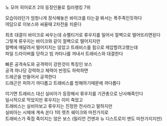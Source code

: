 노 모어 히어로즈 2의 등장인물로 킬러랭킹 7위

모습이라던가 엄청나게 장식해놓은 바이크를 타는걸 봐서는 폭주족인듯하다  
여담으로 이보스와 싸울때 2차전을 치룬다

최초 대결이 바이크로 싸우는데 슈펠티거로 류우지를 밀어서 절벽으로 떨어뜨리면된다  
그렇게 류우지는 바이크와 같이 절벽으로 떨어지지만  
절벽에 매달려서 떨어지지는 않았고 트래비스를 힘으로 제압할려고했는데  
파일 드라이버를 당하고 빔 카타나를 꺼내서 트래비스와 대결한다

빠른 공격속도와 공격력이 강한것이 특징인 보스  
공격 하나당 강력하고 체력이 반정도 하락하면  
드래곤을 만들어서 공격한다  
드래곤은 피하기 까다롭고 트래비스를 방해하기때문에 까다롭다

이기면 트래비스 대신 실비아가 등장해서 류우지를 기관총으로 난사해죽인다  
일시적으로 막았지만 류우지는 이미 죽었고  
트래비스는 실비아보고 류우지는 진정한 전사라고 말하지만  
실비아는 시체에 계속 쏜다 1의 렛츠 쉐이크와 마찬가지로  
트래비스가 죽접 죽이지는 않은 보스 (밀리언 건맨과 뉴 디스트로이 맨도 마찬가지지만)

